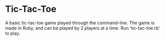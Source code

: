 # Tic-Tac-Toe
A basic tic-tac-toe game played through the command-line. The game is made in Ruby, and can be played by 2 players at a time. Run 'tic-tac-toe.rb' to play.